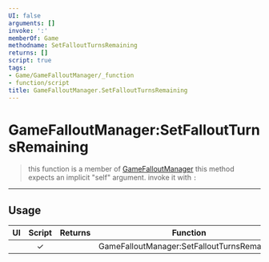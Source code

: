 ```yaml
---
UI: false
arguments: []
invoke: ':'
memberOf: Game
methodname: SetFalloutTurnsRemaining
returns: []
script: true
tags:
- Game/GameFalloutManager/_function
- function/script
title: GameFalloutManager.SetFalloutTurnsRemaining
---
```

# GameFalloutManager:SetFalloutTurnsRemaining
> this function is a member of [GameFalloutManager](civ-6/lua/GameFalloutManager.md)
> this method expects an implicit "self" argument. invoke it with `:`
-----
## Usage
|  UI | Script | Returns | Function | Arguments |
|:---:|:------:|-------:|:--------:|:---------|
| |✓||GameFalloutManager:SetFalloutTurnsRemaining||

